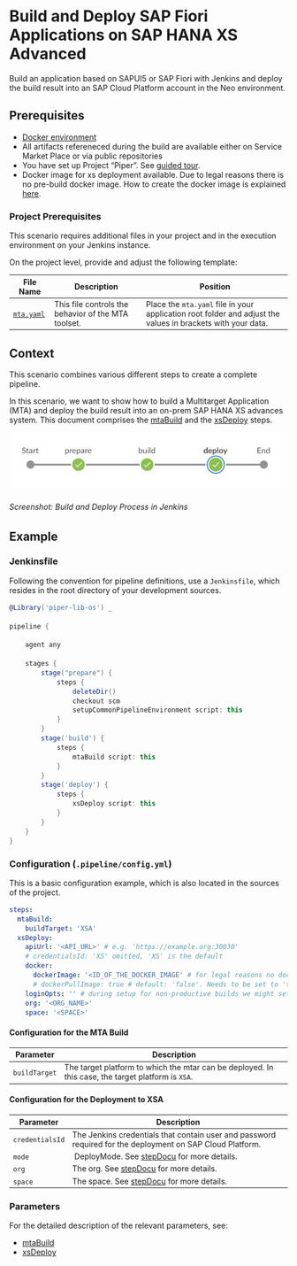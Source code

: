 # Build and Deploy SAP Fiori Applications on SAP HANA XS Advanced

Build an application based on SAPUI5 or SAP Fiori with Jenkins and deploy the build result into an SAP Cloud Platform account in the Neo environment.

## Prerequisites

* [Docker environment](https://docs.docker.com/get-started/)
* All artifacts refereneced during the build are available either on Service Market Place or via public repositories
* You have set up Project “Piper”. See [guided tour](https://sap.github.io/jenkins-library/guidedtour/).
* Docker image for xs deployment available. Due to legal reasons there is no pre-build docker image. How to create the docker image is explained [here](https://github.com/SAP/devops-docker-images/tree/master/xs-cli).

### Project Prerequisites

This scenario requires additional files in your project and in the execution environment on your Jenkins instance.

On the project level, provide and adjust the following template:

| File Name | Description | Position |
|-----|-----|-----|
| [`mta.yaml`](files/mta.yaml) | This file controls the behavior of the MTA toolset. | Place the `mta.yaml` file in your application root folder and adjust the values in brackets with your data. |

## Context

This scenario combines various different steps to create a complete pipeline.

In this scenario, we want to show how to build a Multitarget Application (MTA) and deploy the build result into an on-prem SAP HANA XS advances system. This document comprises the [mtaBuild](https://sap.github.io/jenkins-library/steps/mtaBuild/) and the [xsDeploy](https://sap.github.io/jenkins-library/steps/xsDeploy/) steps.

![This pipeline in Jenkins Blue Ocean](images/pipeline.jpg)
###### Screenshot: Build and Deploy Process in Jenkins

## Example

### Jenkinsfile

Following the convention for pipeline definitions, use a `Jenkinsfile`, which resides in the root directory of your development sources.

```groovy
@Library('piper-lib-os') _

pipeline {

    agent any

    stages {
        stage("prepare") {
            steps {
                deleteDir()
                checkout scm
                setupCommonPipelineEnvironment script: this
            }
        }
        stage('build') {
            steps {
                mtaBuild script: this
            }
        }
        stage('deploy') {
            steps {
                xsDeploy script: this
            }
        }
    }
}
```

### Configuration (`.pipeline/config.yml`)

This is a basic configuration example, which is also located in the sources of the project.

```yaml
steps:
  mtaBuild:
    buildTarget: 'XSA'
  xsDeploy:
    apiUrl: '<API_URL>' # e.g. 'https://example.org:30030'
    # credentialsId: 'XS' omitted, 'XS' is the default
    docker:
      dockerImage: '<ID_OF_THE_DOCKER_IMAGE' # for legal reasons no docker image is provided.
      # dockerPullImage: true # default: 'false'. Needs to be set to 'true' in case the image is served from a docker registry
    loginOpts: '' # during setup for non-productive builds we might set here. '--skip-ssl-validation'
    org: '<ORG_NAME>'
    space: '<SPACE>'

```

#### Configuration for the MTA Build

| Parameter        | Description    |
| -----------------|----------------|
| `buildTarget`    | The target platform to which the mtar can be deployed. In this case, the target platform is  `XSA`. |

#### Configuration for the Deployment to XSA

| Parameter          | Description |
| -------------------|-------------|
| `credentialsId` | The Jenkins credentials that contain user and password required for the deployment on SAP Cloud Platform.|
| `mode`          | DeployMode. See [stepDocu](../../../steps/xsDeploy) for more details. |
| `org`           | The org. See [stepDocu](../../../steps/xsDeploy) for more details. |
| `space`         | The space. See [stepDocu](../../../steps/xsDeploy) for more details. |

### Parameters

For the detailed description of the relevant parameters, see:

* [mtaBuild](https://sap.github.io/jenkins-library/steps/mtaBuild/)
* [xsDeploy](https://sap.github.io/jenkins-library/steps/xsDeploy/)

